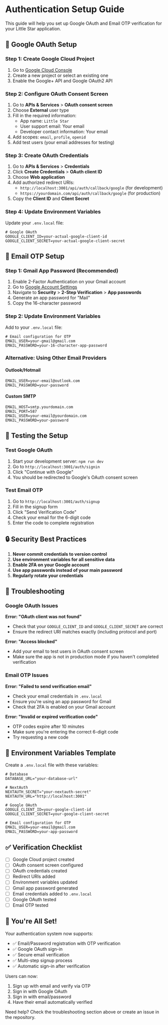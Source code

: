 # Authentication Setup Guide

This guide will help you set up Google OAuth and Email OTP verification for your Little Star application.

## 🔧 Google OAuth Setup

### Step 1: Create Google Cloud Project

1. Go to [Google Cloud Console](https://console.cloud.google.com/)
2. Create a new project or select an existing one
3. Enable the Google+ API and Google OAuth2 API

### Step 2: Configure OAuth Consent Screen

1. Go to **APIs & Services** > **OAuth consent screen**
2. Choose **External** user type
3. Fill in the required information:
   - App name: `Little Star`
   - User support email: Your email
   - Developer contact information: Your email
4. Add scopes: `email`, `profile`, `openid`
5. Add test users (your email addresses for testing)

### Step 3: Create OAuth Credentials

1. Go to **APIs & Services** > **Credentials**
2. Click **Create Credentials** > **OAuth client ID**
3. Choose **Web application**
4. Add authorized redirect URIs:
   - `http://localhost:3001/api/auth/callback/google` (for development)
   - `https://yourdomain.com/api/auth/callback/google` (for production)
5. Copy the **Client ID** and **Client Secret**

### Step 4: Update Environment Variables

Update your `.env.local` file:

```env
# Google OAuth
GOOGLE_CLIENT_ID=your-actual-google-client-id
GOOGLE_CLIENT_SECRET=your-actual-google-client-secret
```

## 📧 Email OTP Setup

### Step 1: Gmail App Password (Recommended)

1. Enable 2-Factor Authentication on your Gmail account
2. Go to [Google Account Settings](https://myaccount.google.com/)
3. Navigate to **Security** > **2-Step Verification** > **App passwords**
4. Generate an app password for "Mail"
5. Copy the 16-character password

### Step 2: Update Environment Variables

Add to your `.env.local` file:

```env
# Email configuration for OTP
EMAIL_USER=your-gmail@gmail.com
EMAIL_PASSWORD=your-16-character-app-password
```

### Alternative: Using Other Email Providers

#### Outlook/Hotmail
```env
EMAIL_USER=your-email@outlook.com
EMAIL_PASSWORD=your-password
```

#### Custom SMTP
```env
EMAIL_HOST=smtp.yourdomain.com
EMAIL_PORT=587
EMAIL_USER=your-email@yourdomain.com
EMAIL_PASSWORD=your-password
```

## 🚀 Testing the Setup

### Test Google OAuth
1. Start your development server: `npm run dev`
2. Go to `http://localhost:3001/auth/signin`
3. Click "Continue with Google"
4. You should be redirected to Google's OAuth consent screen

### Test Email OTP
1. Go to `http://localhost:3001/auth/signup`
2. Fill in the signup form
3. Click "Send Verification Code"
4. Check your email for the 6-digit code
5. Enter the code to complete registration

## 🔒 Security Best Practices

1. **Never commit credentials to version control**
2. **Use environment variables for all sensitive data**
3. **Enable 2FA on your Google account**
4. **Use app passwords instead of your main password**
5. **Regularly rotate your credentials**

## 🐛 Troubleshooting

### Google OAuth Issues

**Error: "OAuth client was not found"**
- Check that your `GOOGLE_CLIENT_ID` and `GOOGLE_CLIENT_SECRET` are correct
- Ensure the redirect URI matches exactly (including protocol and port)

**Error: "Access blocked"**
- Add your email to test users in OAuth consent screen
- Make sure the app is not in production mode if you haven't completed verification

### Email OTP Issues

**Error: "Failed to send verification email"**
- Check your email credentials in `.env.local`
- Ensure you're using an app password for Gmail
- Check that 2FA is enabled on your Gmail account

**Error: "Invalid or expired verification code"**
- OTP codes expire after 10 minutes
- Make sure you're entering the correct 6-digit code
- Try requesting a new code

## 📝 Environment Variables Template

Create a `.env.local` file with these variables:

```env
# Database
DATABASE_URL="your-database-url"

# NextAuth
NEXTAUTH_SECRET="your-nextauth-secret"
NEXTAUTH_URL="http://localhost:3001"

# Google OAuth
GOOGLE_CLIENT_ID=your-google-client-id
GOOGLE_CLIENT_SECRET=your-google-client-secret

# Email configuration for OTP
EMAIL_USER=your-email@gmail.com
EMAIL_PASSWORD=your-app-password
```

## ✅ Verification Checklist

- [ ] Google Cloud project created
- [ ] OAuth consent screen configured
- [ ] OAuth credentials created
- [ ] Redirect URIs added
- [ ] Environment variables updated
- [ ] Gmail app password generated
- [ ] Email credentials added to `.env.local`
- [ ] Google OAuth tested
- [ ] Email OTP tested

## 🎉 You're All Set!

Your authentication system now supports:
- ✅ Email/Password registration with OTP verification
- ✅ Google OAuth sign-in
- ✅ Secure email verification
- ✅ Multi-step signup process
- ✅ Automatic sign-in after verification

Users can now:
1. Sign up with email and verify via OTP
2. Sign in with Google OAuth
3. Sign in with email/password
4. Have their email automatically verified

Need help? Check the troubleshooting section above or create an issue in the repository.
